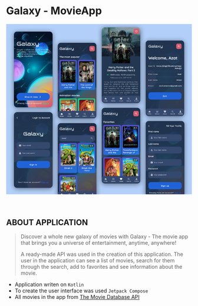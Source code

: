 # Galaxy - MovieApp

<img src="https://github.com/azikkw/Galaxy-MovieApp/blob/main/Galaxy.jpg">
  
⠀  
## ABOUT APPLICATION

> Discover a whole new galaxy of movies with Galaxy - The movie app that brings you a universe of entertainment, anytime, anywhere!
> 
> A ready-made API was used in the creation of this application. The user in the application can see a list of movies, search for them through the search, add to favorites and see information about the movie.

* Application writen on `Kotlin`
* To create the user interface was used `Jetpack Compose`
* All movies in the app from [The Movie Database API](https://www.themoviedb.org/)
